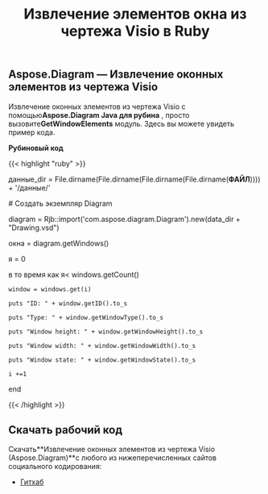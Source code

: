 ﻿---
title: Извлечение элементов окна из чертежа Visio в Ruby
type: docs
weight: 30
url: /ru/java/retrieve-window-elements-from-the-visio-drawing-in-ruby/
---
## **Aspose.Diagram — Извлечение оконных элементов из чертежа Visio**
 Извлечение оконных элементов из чертежа Visio с помощью**Aspose.Diagram Java для рубина** , просто вызовите**GetWindowElements** модуль. Здесь вы можете увидеть пример кода.

**Рубиновый код**

{{< highlight "ruby" >}}

 данные_dir = File.dirname(File.dirname(File.dirname(File.dirname(__ФАЙЛ__)))) + '/данные/'

\# Создать экземпляр Diagram

diagram = Rjb::import('com.aspose.diagram.Diagram').new(data_dir + "Drawing.vsd")

окна = diagram.getWindows()

я = 0

 в то время как я< windows.getCount()

    window = windows.get(i)

    puts "ID: " + window.getID().to_s

    puts "Type: " + window.getWindowType().to_s

    puts "Window height: " + window.getWindowHeight().to_s

    puts "Window width: " + window.getWindowWidth().to_s

    puts "Window state: " + window.getWindowState().to_s

    i +=1

end

{{< /highlight >}}
## **Скачать рабочий код**
 Скачать**Извлечение оконных элементов из чертежа Visio (Aspose.Diagram)**с любого из нижеперечисленных сайтов социального кодирования:

- [Гитхаб](https://github.com/asposediagram/Aspose.Diagram-for-Java/blob/master/Plugins/Aspose_Diagram_Java_for_Ruby/lib/asposediagramjava/WindowElements/getwindowelements.rb)
